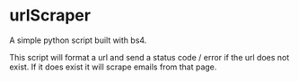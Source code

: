 # urlScraper
A simple python script built with bs4. 

This script will format a url and send a status code / error if the url does not exist. If it does exist it will scrape emails from that page.
